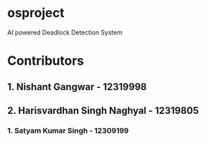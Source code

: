 # osproject
AI powered Deadlock Detection System

# Contributors
## 1. Nishant Gangwar - 12319998
## 2. Harisvardhan Singh Naghyal - 12319805
### 1. Satyam Kumar Singh - 12309199


